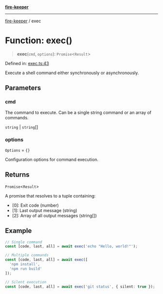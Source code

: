 [**fire-keeper**](../README.md)

***

[fire-keeper](../README.md) / exec

# Function: exec()

> **exec**(`cmd`, `options`): `Promise`\<`Result`\>

Defined in: [exec.ts:43](https://github.com/phonowell/fire-keeper/blob/main/src/exec.ts#L43)

Execute a shell command either synchronously or asynchronously.

## Parameters

### cmd

The command to execute. Can be a single string command or an array of commands.

`string` | `string`[]

### options

`Options` = `{}`

Configuration options for command execution.

## Returns

`Promise`\<`Result`\>

A promise that resolves to a tuple containing:
  - [0]: Exit code (number)
  - [1]: Last output message (string)
  - [2]: Array of all output messages (string[])

## Example

```typescript
// Single command
const [code, last, all] = await exec('echo "Hello, world!"');

// Multiple commands
const [code, last, all] = await exec([
  'npm install',
  'npm run build'
]);

// Silent execution
const [code, last, all] = await exec('git status', { silent: true });
```
